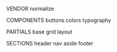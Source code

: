 VENDOR 
normalize

COMPONENTS
buttons
colors
typography

PARTIALS
base
grid 
layout

SECTIONS
header
nav
aside
footer







